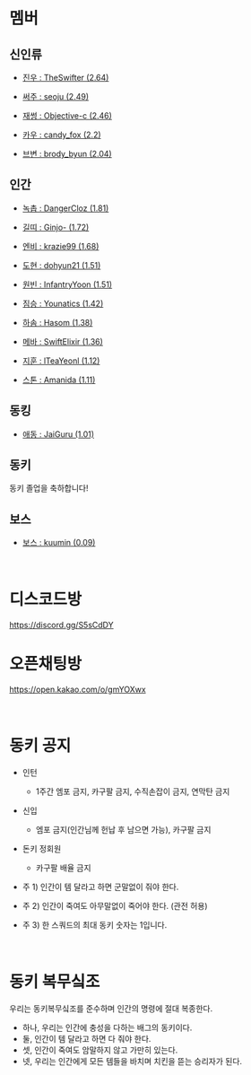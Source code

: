 # 멤버
## 신인류

* [진우 : TheSwifter (2.64)](https://dak.gg/profile/TheSwifter)

* [써주 : seoju (2.49)](https://dak.gg/profile/seoju)

* [재썽 : Objective-c (2.46)](https://dak.gg/profile/Objective-c)

* [카우 : candy_fox (2.2)](https://dak.gg/profile/candy_fox)

* [브변 : brody_byun (2.04)](https://dak.gg/profile/brody_byun)

## 인간

* [녹촙 : DangerCloz (1.81)](https://dak.gg/profile/DangerCloz)

* [길띠 : Ginjo- (1.72)](https://dak.gg/profile/Ginjo-)

* [엔비 : krazie99 (1.68)](https://dak.gg/profile/krazie99)

* [도현 : dohyun21 (1.51)](https://dak.gg/profile/dohyun21)

* [원빈 : InfantryYoon (1.51)](https://dak.gg/profile/InfantryYoon)

* [짐승 : Younatics (1.42)](https://dak.gg/profile/Younatics)

* [하솜 : Hasom (1.38)](https://dak.gg/profile/Hasom)

* [메바 : SwiftElixir (1.36)](https://dak.gg/profile/SwiftElixir)

* [지훈 : lTeaYeonl (1.12)](https://dak.gg/profile/lTeaYeonl)

* [스톤 : Amanida (1.11)](https://dak.gg/profile/Amanida)

## 동킹
* [애동 : JaiGuru (1.01)](https://dak.gg/profile/JaiGuru)

## 동키

동키 졸업을 축하합니다!

## 보스
* [보스 : kuumin (0.09)](https://dak.gg/profile/kuumin)

<br />

# 디스코드방
https://discord.gg/S5sCdDY

# 오픈채팅방
https://open.kakao.com/o/gmYOXwx

<br />

# 동키 공지
* 인턴
  - 1주간 엠포 금지, 카구팔 금지, 수직손잡이 금지, 연막탄 금지

* 신입
  - 엠포 금지(인간님께 헌납 후 남으면 가능), 카구팔 금지

* 돈키 정회원
  - 카구팔 배율 금지
 
* 주 1) 인간이 템 달라고 하면 군말없이 줘야 한다.
* 주 2) 인간이 죽여도 아무말없이 죽어야 한다. (관전 허용)
* 주 3) 한 스쿼드의 최대 동키 숫자는 1입니다.

<br />

# 동키 복무싴조
우리는 동키복무싴조를 준수하며 인간의 명령에 절대 복종한다.

 - 하나, 우리는 인간에 충성을 다하는 배그의 동키이다.
 - 둘, 인간이 템 달라고 하면 다 줘야 한다.
 - 셋, 인간이 죽여도 암말하지 않고 가만히 있는다.
 - 넷, 우리는 인간에게 모든 템들을 바치며 치킨을 뜯는 승리자가 된다.
